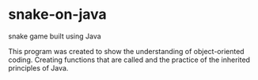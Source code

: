 # snake-on-java
snake game built using Java

This program was created to show the understanding of object-oriented coding. Creating functions that are called and the practice of the inherited principles of Java. 
